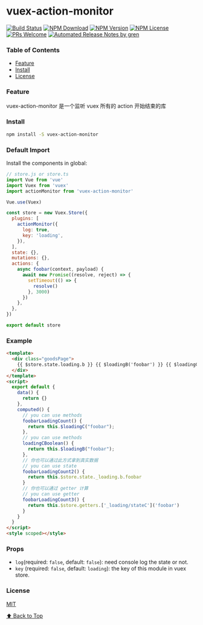 # vuex-action-monitor

[![Build Status](https://travis-ci.com/tianfanfan/vuex-action-monitor.svg?branch=master)](https://travis-ci.com/tianfanfan/vuex-action-monitor)
[![NPM Download](https://img.shields.io/npm/dm/@tianfanfan/vuex-action-monitor.svg)](https://www.npmjs.com/package/@tianfanfan/vuex-action-monitor)
[![NPM Version](https://img.shields.io/npm/v/@tianfanfan/vuex-action-monitor.svg)](https://www.npmjs.com/package/@tianfanfan/vuex-action-monitor)
[![NPM License](https://img.shields.io/npm/l/@tianfanfan/vuex-action-monitor.svg)](https://github.com/tianfanfan/vuex-action-monitor/blob/master/LICENSE)
[![PRs Welcome](https://img.shields.io/badge/PRs-welcome-brightgreen.svg)](https://github.com/tianfanfan/vuex-action-monitor/pulls)
[![Automated Release Notes by gren](https://img.shields.io/badge/%F0%9F%A4%96-release%20notes-00B2EE.svg)](https://github-tools.github.io/github-release-notes/)

### Table of Contents

- [Feature](#Feature)
- [Install](#Install)
- [License](#license)

### Feature

vuex-action-monitor 是一个监听 vuex 所有的 action 开始结束的库

### Install

```sh
npm install -S vuex-action-monitor
```

### Default Import

Install the components in global:

```javascript
// store.js or store.ts
import Vue from 'vue'
import Vuex from 'vuex'
import actionMonitor from 'vuex-action-monitor'

Vue.use(Vuex)

const store = new Vuex.Store({
  plugins: [
    actionMonitor({
      log: true,
      key: 'loading',
    }),
  ],
  state: {},
  mutations: {},
  actions: {
    async foobar(context, payload) {
      await new Promise((resolve, reject) => {
        setTimeout(() => {
          resolve()
        }, 3000)
      })
    },
  },
})

export default store
```

### Example

```html
<template>
  <div class="goodsPage">
    {{ $store.state.loading.b }} {{ $loadingB('foobar') }} {{ $loadingC('foobar') }}
  </div>
</template>
<script>
  export default {
    data() {
      return {}
    },
    computed() {
      // you can use methods
      foobarLoadingCount() {
        return this.$loadingC("foobar");
      },
      // you can use methods
      loadingCBoolean() {
        return this.$loadingB("foobar");
      },
      // 你也可以通过此方式拿到真实数据
      // you can use state
      foobarLoadingCount2() {
        return this.$store.state._loading.b.foobar
      }
      // 你也可以通过 getter 计算
      // you can use getter
      foobarLoadingCount3() {
        return this.$store.getters.['_loading/stateC']('foobar')
      }
    }
  }
</script>
<style scoped></style>
```

### Props

- `log`(required: `false`, default: `false`): need console log the state or not.
- `key` (required: `false`, default: `loading`): the key of this module in vuex store.

### License

[MIT](./LICENSE)

[⬆ Back to Top](#vuex-action-monitor)

